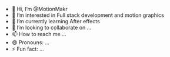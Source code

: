 - 👋 Hi, I’m @MotionMakr
- 👀 I’m interested in Full stack development and motion graphics
- 🌱 I’m currently learning After effects
- 💞️ I’m looking to collaborate on ...
- 📫 How to reach me ...
- 😄 Pronouns: ...
- ⚡ Fun fact: ...

<!---
MotionMakr/MotionMakr is a ✨ special ✨ repository because its `README.md` (this file) appears on your GitHub profile.
You can click the Preview link to take a look at your changes.
--->
